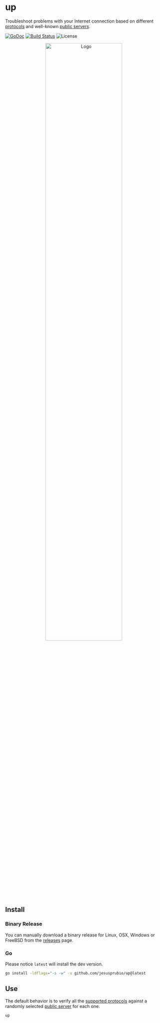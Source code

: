 # up

Troubleshoot problems with your Internet connection based on different
[protocols](internal/protocol.go) and well-known [public servers](internal/servers.go).

[![GoDoc][doc-img]][doc] [![Build Status][ci-img]][ci] ![License](https://img.shields.io/github/license/jesusprubio/up)

<div align="center">
  <img alt="Logo" src="https://github.com/jesusprubio/up/assets/2753855/a9c6bdb5-ab53-4969-8b36-97896c09a090" width="70%">
</div>

## Install

### Binary Release

You can manually download a binary release for Linux, OSX, Windows or FreeBSD
from the [releases](https://github.com/jesusprubio/up/releases) page.

### Go

Please notice `latest` will install the dev version.

```sh
go install -ldflags="-s -w" -v github.com/jesusprubio/up@latest
```

## Use

The default behavior is to verify all the [supported protocols](internal/protocol.go)
against a randomly selected [public server](internal/servers.go) for each one.

```sh
up
```

[doc-img]: https://pkg.go.dev/badge/github.com/jesusprubio/up
[doc]: https://pkg.go.dev/github.com/jesusprubio/up
[ci-img]: https://github.com/jesusprubio/up/workflows/CI/badge.svg
[ci]: https://github.com/jesusprubio/up/workflows/go.yml

